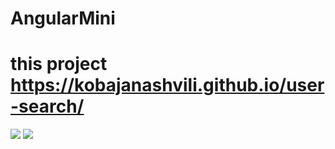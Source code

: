 # AngularMini

# this project https://kobajanashvili.github.io/user-search/

<img src="https://monosnap.com/image/Tkk13IeBgqxckvLPRrKqKNwm2E5tBA.png">

<img src="https://monosnap.com/image/PziCXLb4DDdnkG0GqOwySJV9OXmfep.png">
